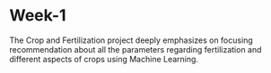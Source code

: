 # Week-1
The Crop and Fertilization project deeply emphasizes on focusing recommendation about all the parameters regarding fertilization and different aspects of crops using Machine Learning.
